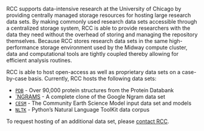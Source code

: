 RCC supports data-intensive research at the University of Chicago by providing centrally managed storage resources for hosting large research data sets. By making commonly used research data sets accessible through a centralized storage system, RCC is able to provide researchers with the data they need without the overhead of storing and managing the repository themselves. Because RCC stores research data sets in the same high-performance storage environment used by the Midway compute cluster, data and computational tools are tightly coupled thereby allowing for efficient analysis routines.

RCC is able to host open-access as well as proprietary data sets on a case-by-case basis. Currently, RCC hosts the following data sets:

* [`PDB`](pdb.md) - Over 90,000 protein structures from the Protein Databank
* [`NGRAMS](ngrams.md) - A complete clone of the Google Ngram data set
* [`CESM`](cesm.md) - The Community Earth Science Model input data set and models
* [`NLTK`](nltk.md) - Python’s Natural Language ToolKit data corpus

To request hosting of an additional data set, please [contact RCC](http://rcc.uchicago.edu/contact/).
